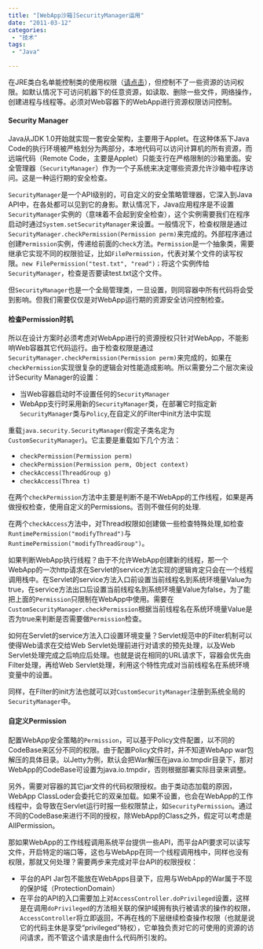 ```yaml
---
title: "[WebApp沙箱]SecurityManager运用"
date: "2011-03-12"
categories:
 - "技术"
tags:
 - "Java"

---
```



在JRE类白名单能控制类的使用权限（[请点击](/post/technical/110311_java_sandbox_cl)），但控制不了一些资源的访问权限。如默认情况下可访问机器下的任意资源，如读取、删除一些文件，网络操作，创建进程与线程等。必须对Web容器下的WebApp进行资源权限访问控制。

#### Security Manager

Java从JDK 1.0开始就实现一套安全架构，主要用于Applet。在这种体系下Java Code的执行环境被严格划分为两部分，本地代码可以访问计算机的所有资源，而远端代码（Remote Code，主要是Applet）只能支行在严格限制的沙箱里面。安全管理器（`SecurityManager`）作为一个子系统来决定哪些资源允许沙箱中程序访问。这是一种运行期的安全检查。

`SecurityManager`是一个API级别的，可自定义的安全策略管理器，它深入到Java API中，在各处都可以见到它的身影。默认情况下，Java应用程序是不设置`SecurityManager`实例的（意味着不会起到安全检查），这个实例需要我们在程序启动时通过`System.setSecurityManager`来设置。一般情况下，检查权限是通过`SecurityManager.checkPermission(Permission perm)`来完成的。外部程序通过创建`Permission`实例，传递给前面的`check`方法。`Permission`是一个抽象类，需要继承它实现不同的权限验证，比如`FilePermission`，代表对某个文件的读写权限。`new FilePermission("test.txt", "read")；`将这个实例传给`SecurityManager`，检查是否要读test.txt这个文件。

但`SecurityManager`也是一个全局管理类，一旦设置，则同容器中所有代码将会受到影响。但我们需要仅仅是对WebApp运行期的资源安全访问控制检查。

#### 检查Permission时机

所以在设计方案时必须考虑对WebApp进行的资源授权只针对WebApp，不能影响Web容器其它代码运行。由于检查权限是通过`SecurityManager.checkPermission(Permission perm)`来完成的，如果在`checkPermission`实现很复杂的逻辑会对性能造成影响。所以需要分二个层次来设计Security Manager的设置：

  * 当Web容器启动时不设置任何的`SecurityManager`
  * WebApp支行时采用新的`SecurityManager`类，在部署它时指定新`SecurityManager`类与`Policy`,在自定义的Filter中init方法中实现

重载`java.security.SecurityManager`(假定子类名定为`CustomSecurityManager`)。它主要是重载如下几个方法：

  * `checkPermission(Permission perm)`
  * `checkPermission(Permission perm, Object context)`
  * `checkAccess(ThreadGroup g)`
  * `checkAccess(Threa t)`

在两个`checkPermission`方法中主要是判断不是不WebApp的工作线程，如果是再做授权检查，使用自定义的Permissions。否则不做任何的处理.

在两个`checkAccess`方法中，对Thread权限如创建做一些检查特殊处理,如检查 `RuntimePermission("modifyThread")`与`RuntimePermission("modifyThreadGroup")`。

如果判断WebApp执行线程？由于不允许WebApp创建新的线程，那一个WebApp的一次http请求在Servlet的service方法实现的逻辑肯定只会在一个线程调用栈中。在Servlet的service方法入口前设置当前线程名到系统环境量Value为true，在service方法出口后设置当前线程名到系统环境量Value为false，为了能把上面的`Permission`只限制在WebApp中使用。需要在`CustomSecurityManager.checkPermission`根据当前线程名在系统环境量Value是否为true来判断是否需要做`Permission`检查。

如何在Servlet的service方法入口设置环境变量？Servlet规范中的Filter机制可以使得Web请求在交给Web Servlet处理前进行对请求的预先处理，以及Web Servlet处理完成之后响应后处理。也就是说在相同的URL请求下，容器会优先由Filter处理，再给Web Servlet处理，利用这个特性完成对当前线程名在系统环境变量中的设置。

同样，在Filter的init方法也就可以对`CustomSecurityManager`注册到系统全局的`SecurityManager`中。

#### 自定义Permission

配置WebApp安全策略的`Permission`，可以基于Policy文件配置，以不同的CodeBase来区分不同的权限。由于配置Policy文件时，并不知道WebApp war包解压的具体目录。以Jetty为例，默认会把War解压在java.io.tmpdir目录下，那对WebApp的CodeBase可设置为java.io.tmpdir，否则根据部署实际目录来调整。

另外，需要对容器的其它jar文件的代码权限授权。由于类动态加载的原因，WebApp ClassLoder会委托它的双亲加载。如果不设置，也会在WebApp的工作线程中，会导致在Servlet运行时报一些权限禁止，如`SecurityPermission`。通过不同的CodeBase来进行不同的授权，除WebApp的Class之外，假定可以考虑是AllPermission。

那如果WebApp的工作线程调用系统平台提供一些API，而平台API要求可以读写文件，开启特定的端口等，这也与WebApp在同一个线程调用栈中，同样也没有权限，那就又何处理？需要两步来完成对平台API的权限授权：

  * 平台的API Jar包不能放在WebApps目录下，应用与WebApp的War属于不现的保护域（ProtectionDomain）
  * 在平台的API的入口需要加上对`AccessController.doPrivileged`设置，这样是在调用`doPrivileged`的方法相关联的保护域拥有执行被请求的操作的权限，`AccessController`将立即返回，不再在栈的下层继续检查操作权限（也就是说它的代码主休是享受“privileged”特权），它单独负责对它的可使用的资源的访问请求，而不管这个请求是由什么代码所引发的。
